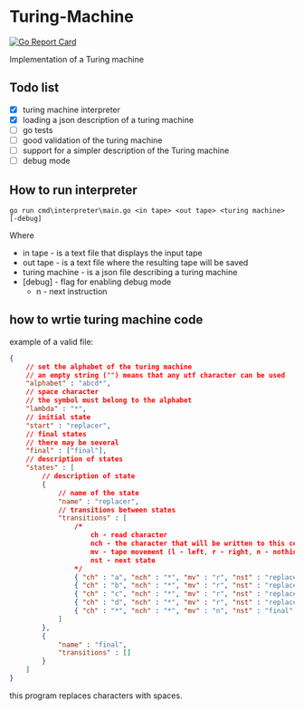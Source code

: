 # Turing-Machine
[![Go Report Card](https://goreportcard.com/badge/github.com/Reterer/turing-machine)](https://goreportcard.com/report/github.com/Reterer/turing-machine)

Implementation of a Turing machine

## Todo list
- [x] turing machine interpreter
- [x] loading a json description of a turing machine
- [ ] go tests
- [ ] good validation of the turing machine
- [ ] support for a simpler description of the Turing machine
- [ ] debug mode

## How to run interpreter
```
go run cmd\interpreter\main.go <in tape> <out tape> <turing machine> [-debug]
```
Where
* in tape - is a text file that displays the input tape
* out tape - is a text file where the resulting tape will be saved
* turing machine - is a json file describing a turing machine
* [debug] - flag for enabling debug mode
  * n - next instruction

## how to wrtie turing machine code
example of a valid file:
```json
{
    // set the alphabet of the turing machine
    // an empty string ("") means that any utf character can be used 
    "alphabet" : "abcd*",
    // space character
    // the symbol must belong to the alphabet
    "lambda" : "*",
    // initial state
    "start" : "replacer",
    // final states
    // there may be several
    "final" : ["final"],
    // description of states
    "states" : [
        // description of state
        {
            // name of the state
            "name" : "replacer",
            // transitions between states
            "transitions" : [
                /*
                    ch - read character
                    nch - the character that will be written to this cell
                    mv - tape movement (l - left, r - right, n - nothing)
                    nst - next state
                */
                { "ch" : "a", "nch" : "*", "mv" : "r", "nst" : "replacer" },
                { "ch" : "b", "nch" : "*", "mv" : "r", "nst" : "replacer" },
                { "ch" : "c", "nch" : "*", "mv" : "r", "nst" : "replacer" },
                { "ch" : "d", "nch" : "*", "mv" : "r", "nst" : "replacer" },
                { "ch" : "*", "nch" : "*", "mv" : "n", "nst" : "final" }
            ]
        },
        {
            "name" : "final",
            "transitions" : []
        }
    ]
}
```
this program replaces characters with spaces.
